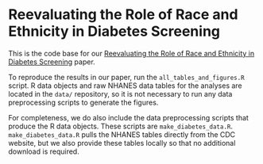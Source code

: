# Reevaluating the Role of Race and Ethnicity in Diabetes Screening

This is the code base for our [Reevaluating the Role of Race and Ethnicity in Diabetes Screening](https://madisoncoots.com/) paper.

To reproduce the results in our paper, run the `all_tables_and_figures.R` script. R data objects and raw NHANES data tables for the analyses are located in the `data/` repository, so it is not necessary to run any data preprocessing scripts to generate the figures.

For completeness, we do also include the data preprocessing scripts that produce the R data objects. These scripts are `make_diabetes_data.R`. `make_diabetes_data.R` pulls the NHANES tables directly from the CDC website, but we also provide these tables locally so that no additional download is required.
